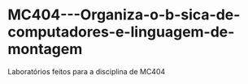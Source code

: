 # MC404---Organiza-o-b-sica-de-computadores-e-linguagem-de-montagem
Laboratórios feitos para a disciplina de MC404
